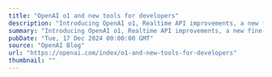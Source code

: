 ```yaml
---
title: "OpenAI o1 and new tools for developers"
description: "Introducing OpenAI o1, Realtime API improvements, a new fine-tuning method and more for developers."
summary: "Introducing OpenAI o1, Realtime API improvements, a new fine-tuning method and more for developers."
pubDate: "Tue, 17 Dec 2024 00:00:00 GMT"
source: "OpenAI Blog"
url: "https://openai.com/index/o1-and-new-tools-for-developers"
thumbnail: ""
---
```


